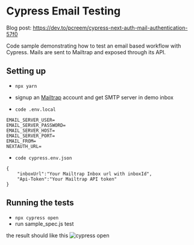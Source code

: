 # Cypress Email Testing

Blog post: https://dev.to/pcreem/cypress-next-auth-mail-authentication-57f0

Code sample demonstrating how to test an email based workflow with Cypress.
Mails are sent to Mailtrap and exposed through its API.

##  Setting up
* `npx yarn`

* signup an [Mailtrap](https://mailtrap.io/) account and get SMTP server in demo inbox

* `code .env.local`
```
EMAIL_SERVER_USER=
EMAIL_SERVER_PASSWORD=
EMAIL_SERVER_HOST=
EMAIL_SERVER_PORT=
EMAIL_FROM=
NEXTAUTH_URL=
```

* `code cypress.env.json`
```
{
    "inboxUrl":"Your Mailtrap Inbox url with inboxId",
    "Api-Token":"Your Mailtrap API token"
}
```

## Running the tests

* `npx cypress open`
*  run sample_spec.js test

the result should like this
![cypress open](https://dev-to-uploads.s3.amazonaws.com/i/11y8jjbwgwhs8kcnj5yv.png)









